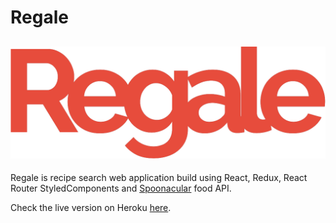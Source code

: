 # Regale

![Regale Logo](./src/images/header/logoMain.svg)
---

Regale is recipe search web application build using React, Redux, React Router StyledComponents and [Spoonacular](https://spoonacular.com/food-api) food API.


Check the live version on Heroku [here](https://regale-heroku.herokuapp.com/).
